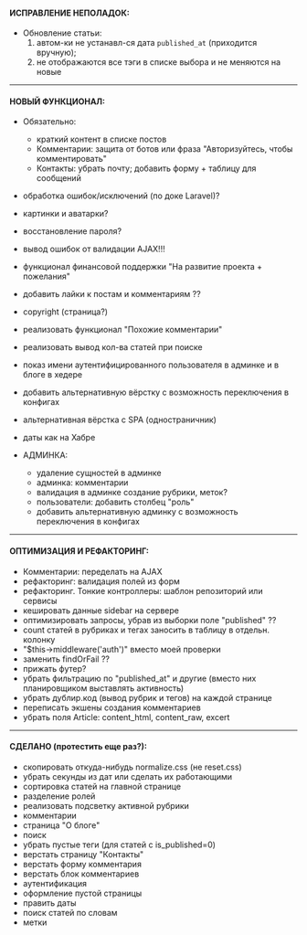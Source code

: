 
#### ИСПРАВЛЕНИЕ НЕПОЛАДОК:
- Обновление статьи: 
    1) автом-ки не устанавл-ся дата `published_at` (приходится вручную);
    2) не отображаются все тэги в списке выбора и не меняются на новые


---
#### НОВЫЙ ФУНКЦИОНАЛ:
- Обязательно:
    - краткий контент в списке постов
    - Комментарии: защита от ботов или фраза "Авторизуйтесь, чтобы комментировать"
    - Контакты: убрать почту; добавить форму + таблицу для сообщений

- обработка ошибок/исключений (по доке Laravel)?
- картинки и аватарки?
- восстановление пароля?
- вывод ошибок от валидации AJAX!!!
- функционал финансовой поддержки "На развитие проекта + пожелания"
- добавить лайки к постам и комментариям ??
- copyright (страница?)
- реализовать функционал "Похожие комментарии"
- реализовать вывод кол-ва статей при поиске
- показ имени аутентифицированного пользователя в админке и в блоге в хедере
- добавить альтернативную вёрстку с возможность переключения в конфигах
- альтернативная вёрстка с SPA (одностраничник)
- даты как на Хабре

- АДМИНКА:
    - удаление сущностей в админке
    - админка: комментарии
    - валидация в админке создание рубрики, меток?
    - пользователи: добавить столбец "роль"
    - добавить альтернативную админку с возможность переключения в конфигах


---
#### ОПТИМИЗАЦИЯ И РЕФАКТОРИНГ:
- Комментарии: переделать на AJAX
- рефакторинг: валидация полей из форм
- рефакторинг. Тонкие контроллеры: шаблон репозиторий или сервисы
- кешировать данные sidebar на сервере
- оптимизировать запросы, убрав из выборки поле "published" ??
- count статей в рубриках и тегах заносить в таблицу в отдельн. колонку
- "$this->middleware('auth')" вместо моей проверки
- заменить findOrFail ??
- прижать футер?
- убрать фильтрацию по "published_at" и другие (вместо них планировщиком выставлять активность)
- убрать дублир.код (вывод рубрик и тегов) на каждой странице
- переписать экшены создания комментариев
- убрать поля Article: content_html, content_raw, excert


---
#### СДЕЛАНО (протестить еще раз?):
- скопировать откуда-нибудь normalize.css (не reset.css)
- убрать секунды из дат или сделать их работающими
- сортировка статей на главной странице
- разделение ролей
- реализовать подсветку активной рубрики
- комментарии
- страница "О блоге"
- поиск
- убрать пустые теги (для статей с is_published=0)
- верстать страницу "Контакты"
- верстать форму комментария
- верстать блок комментариев
- аутентификация
- оформление пустой страницы
- править даты
- поиск статей по словам
- метки
